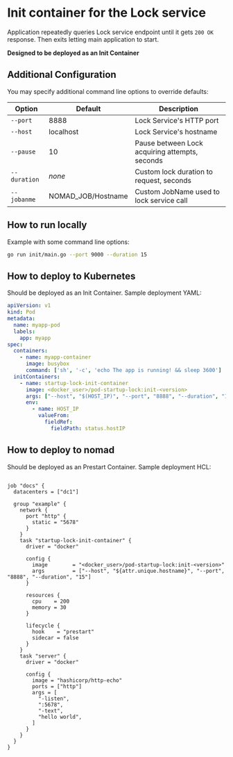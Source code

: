 # Init container for the Lock service

Application repeatedly queries Lock service endpoint until it gets `200 OK` response.
Then exits letting main application to start.

**Designed to be deployed as an Init Container**

## Additional Configuration
You may specify additional command line options to override defaults:

| Option       | Default               | Description |
| ------------ |---------------------- | ----------- |
| `--port`     | 8888                  | Lock Service's HTTP port |
| `--host`     | localhost             | Lock Service's hostname |
| `--pause`    | 10                    | Pause between Lock acquiring attempts, seconds |
| `--duration` | *none*                | Custom lock duration to request, seconds |
| `--jobanme`  | NOMAD_JOB/Hostname    | Custom JobName used to lock service call |


## How to run locally
Example with some command line options:
```bash
go run init/main.go --port 9000 --duration 15
```

## How to deploy to Kubernetes
Should be deployed as an Init Container. Sample deployment YAML:
```yaml
apiVersion: v1
kind: Pod
metadata:
  name: myapp-pod
  labels:
    app: myapp
spec:
  containers:
    - name: myapp-container
      image: busybox
      command: ['sh', '-c', 'echo The app is running! && sleep 3600']
  initContainers:
    - name: startup-lock-init-container
      image: <docker_user>/pod-startup-lock:init-<version>
      args: ["--host", "$(HOST_IP)", "--port", "8888", "--duration", "15"]
      env:
        - name: HOST_IP
          valueFrom:
            fieldRef:
              fieldPath: status.hostIP
```
## How to deploy to nomad
Should be deployed as an Prestart Container. Sample deployment HCL:

```hcl

job "docs" {
  datacenters = ["dc1"]

  group "example" {
    network {
      port "http" {
        static = "5678"
      }
    }
    task "startup-lock-init-container" {
      driver = "docker"

      config {
        image        = "<docker_user>/pod-startup-lock:init-<version>"
        args         = ["--host", "${attr.unique.hostname}", "--port", "8888", "--duration", "15"]
      }

      resources {
        cpu    = 200
        memory = 30
      }

      lifecycle {
        hook    = "prestart"
        sidecar = false
      }
    }
    task "server" {
      driver = "docker"

      config {
        image = "hashicorp/http-echo"
        ports = ["http"]
        args = [
          "-listen",
          ":5678",
          "-text",
          "hello world",
        ]
      }
    }
  }
}




```

